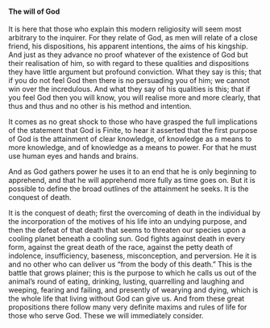 #### The will of God

It is here that those who explain this modern religiosity will seem most
arbitrary to the inquirer. For they relate of God, as men will relate of
a close friend, his dispositions, his apparent intentions, the aims of
his kingship. And just as they advance no proof whatever of the
existence of God but their realisation of him, so with regard to these
qualities and dispositions they have little argument but profound
conviction. What they say is this; that if you do not feel God then
there is no persuading you of him; we cannot win over the incredulous.
And what they say of his qualities is this; that if you feel God then
you will know, you will realise more and more clearly, that thus and
thus and no other is his method and intention.

It comes as no great shock to those who have grasped the full
implications of the statement that God is Finite, to hear it asserted
that the first purpose of God is the attainment of clear knowledge, of
knowledge as a means to more knowledge, and of knowledge as a means to
power. For that he must use human eyes and hands and brains.

And as God gathers power he uses it to an end that he is only beginning
to apprehend, and that he will apprehend more fully as time goes on. But
it is possible to define the broad outlines of the attainment he seeks.
It is the conquest of death.

It is the conquest of death; first the overcoming of death in the
individual by the incorporation of the motives of his life into an
undying purpose, and then the defeat of that death that seems to
threaten our species upon a cooling planet beneath a cooling sun. God
fights against death in every form, against the great death of the race,
against the petty death of indolence, insufficiency, baseness,
misconception, and perversion. He it is and no other who can deliver us
“from the body of this death.” This is the battle that grows plainer;
this is the purpose to which he calls us out of the animal’s round of
eating, drinking, lusting, quarrelling and laughing and weeping, fearing
and failing, and presently of wearying and dying, which is the whole
life that living without God can give us. And from these great
propositions there follow many very definite maxims and rules of life
for those who serve God. These we will immediately consider.

